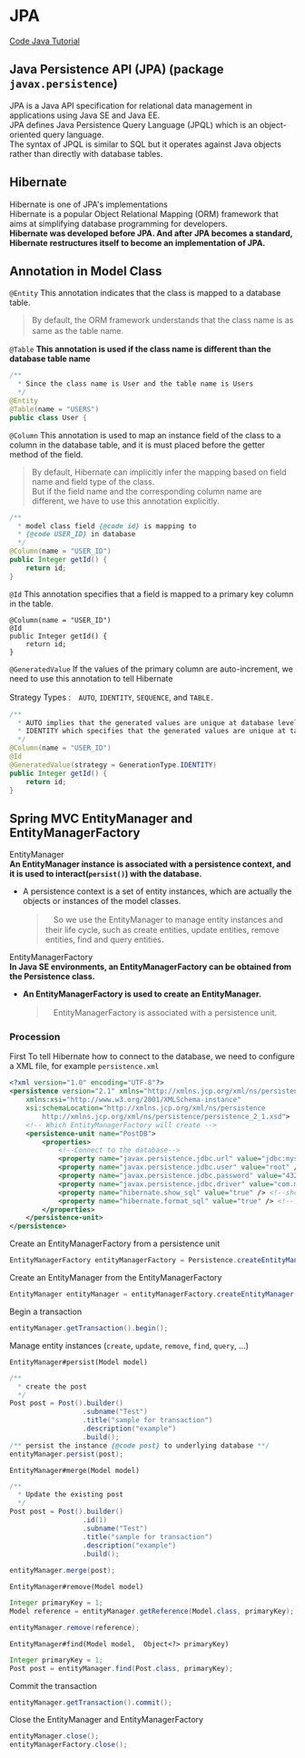 # JPA

[Code Java Tutorial](https://www.codejava.net/frameworks/hibernate/java-hibernate-jpa-annotations-tutorial-for-beginners)  

## Java Persistence API (JPA) (package `javax.persistence`)  
JPA is a Java API specification for relational data management in applications using Java SE and Java EE.      
JPA defines Java Persistence Query Language (JPQL) which is an object-oriented query language.    
The syntax of JPQL is similar to SQL but it operates against Java objects rather than directly with database tables.  

## Hibernate
Hibernate is one of JPA's implementations   
Hibernate is a popular Object Relational Mapping (ORM) framework that aims at simplifying database programming for developers.   
**Hibernate was developed before JPA. And after JPA becomes a standard, Hibernate restructures itself to become an implementation of JPA.**   

## Annotation in Model Class

`@Entity`
This annotation indicates that the class is mapped to a database table.  
> By default, the ORM framework understands that the class name is as same as the table name.　　  

`@Table`
**This annotation is used if the class name is different than the database table name**  
```java
/**
  * Since the class name is User and the table name is Users
  */
@Entity
@Table(name = "USERS")
public class User {
```

`@Column`
This annotation is used to map an instance field of the class to a column in the database table, and it is must placed before the getter method of the field. 
> By default, Hibernate can implicitly infer the mapping based on field name and field type of the class.    
> But if the field name and the corresponding column name are different, we have to use this annotation explicitly.   

```java
/**
  * model class field {@code id} is mapping to
  * {@code USER_ID} in database
  */
@Column(name = "USER_ID")
public Integer getId() {
    return id;
}
```

`@Id`
This annotation specifies that a field is mapped to a primary key column in the table. 
```
@Column(name = "USER_ID")
@Id
public Integer getId() {
    return id;
}
```

`@GeneratedValue`
If the values of the primary column are auto-increment, we need to use this annotation to tell Hibernate

Strategy Types :　`AUTO`, `IDENTITY`, `SEQUENCE`, and `TABLE.` 

```java
/**
  * AUTO implies that the generated values are unique at database level.
  * IDENTITY which specifies that the generated values are unique at table level
  */
@Column(name = "USER_ID")
@Id
@GeneratedValue(strategy = GenerationType.IDENTITY)
public Integer getId() {
    return id;
}
```


## Spring MVC EntityManager and EntityManagerFactory

EntityManager  
**An EntityManager instance is associated with a persistence context, and it is used to interact(`persist()`) with the database.**  
- A persistence context is a set of entity instances, which are actually the objects or instances of the model classes.  
  >　So we use the EntityManager to manage entity instances and their life cycle, such as create entities, update entities, remove entities, find and query entities.  

EntityManagerFactory  
**In Java SE environments, an EntityManagerFactory can be obtained from the Persistence class.**  
- **An EntityManagerFactory is used to create an EntityManager.** 
  >　EntityManagerFactory is associated with a persistence unit. 


### Procession  

First To tell Hibernate how to connect to the database, we need to configure a XML file, for example  `persistence.xml` 
```xml
<?xml version="1.0" encoding="UTF-8"?>
<persistence version="2.1" xmlns="http://xmlns.jcp.org/xml/ns/persistence"
    xmlns:xsi="http://www.w3.org/2001/XMLSchema-instance"
    xsi:schemaLocation="http://xmlns.jcp.org/xml/ns/persistence
        http://xmlns.jcp.org/xml/ns/persistence/persistence_2_1.xsd">
    <!-- Which EntityManagerFactory will create --> 
    <persistence-unit name="PostDB">
        <properties>
            <!--Connect to the database-->
            <property name="javax.persistence.jdbc.url" value="jdbc:mysql://localhost:3306/postdb" /> <!--JDBC url points to database-->
            <property name="javax.persistence.jdbc.user" value="root" />
            <property name="javax.persistence.jdbc.password" value="4321" />
            <property name="javax.persistence.jdbc.driver" value="com.mysql.jdbc.Driver" />
            <property name="hibernate.show_sql" value="true" /> <!--show logs in terminal-->
            <property name="hibernate.format_sql" value="true" /> <!-- formmat sql statements -->
        </properties>
    </persistence-unit>     
</persistence>
```

Create an EntityManagerFactory from a persistence unit
```java
EntityManagerFactory entityManagerFactory = Persistence.createEntityManagerFactory("PostDB");
```

Create an EntityManager from the EntityManagerFactory
```java
EntityManager entityManager = entityManagerFactory.createEntityManager();
```

Begin a transaction
```java
entityManager.getTransaction().begin();
```

Manage entity instances (`create`, `update`, `remove`, `find`, `query`, ...)

`EntityManager#persist(Model model)`
```java
/**
  * create the post
  */
Post post = Post().builder()
                  .subname("Test")
                  .title("sample for transaction")
                  .description("example")
                  .build();
/** persist the instance {@code post} to underlying database **/
entityManager.persist(post);
```

`EntityManager#merge(Model model)`
```java
/**
  * Update the existing post
  */
Post post = Post().builder()
                  .id(1)
                  .subname("Test")
                  .title("sample for transaction")
                  .description("example")
                  .build();
 
entityManager.merge(post);
```


`EntityManager#remove(Model model)`
```java
Integer primaryKey = 1;
Model reference = entityManager.getReference(Model.class, primaryKey);

entityManager.remove(reference);
```

`EntityManager#find(Model model,  Object<?> primaryKey)`
```java
Integer primaryKey = 1;
Post post = entityManager.find(Post.class, primaryKey);
```



Commit the transaction
```java
entityManager.getTransaction().commit();
```

Close the EntityManager and EntityManagerFactory
```java 
entityManager.close();
entityManagerFactory.close();
```


